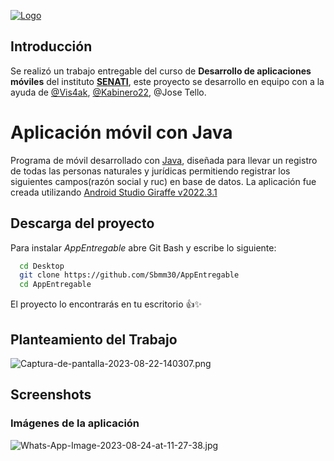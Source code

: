 [![Logo](https://i.postimg.cc/CK4n0ptW/2560px-Senati-Per-logo-svg.png)](https://www.senati.edu.pe/ "Servicio Nacional de Adiestramiento en Trabajo Industrial")
## Introducción

Se realizó un trabajo entregable del curso de  **Desarrollo de aplicaciones móviles** del instituto **[SENATI](https://www.senati.edu.pe/ 'Servicio Nacional de Adiestramiento en Trabajo Industrial')**, este proyecto se desarrollo en equipo con a la ayuda de [@Vis4ak](https://github.com/Vis4nk), [@Kabinero22](https://github.com/Kabinero22), @Jose Tello. 

# Aplicación móvil con Java

Programa de móvil desarrollado con [Java](https://www.java.com/es/), diseñada para llevar un registro de todas las personas naturales y jurídicas permitiendo registrar los siguientes campos(razón social y ruc) en base de datos. La aplicación fue creada utilizando [Android Studio Giraffe v2022.3.1](https://developer.android.com/studio)

## Descarga del proyecto

Para instalar *AppEntregable* abre Git Bash y escribe lo siguiente:

```bash
  cd Desktop
  git clone https://github.com/Sbmm30/AppEntregable
  cd AppEntregable
```
El proyecto lo encontrarás en tu escritorio 👍✨

## Planteamiento del Trabajo

![Captura-de-pantalla-2023-08-22-140307.png](https://i.postimg.cc/593SqQtH/Captura-de-pantalla-2023-08-22-140307.png)

## Screenshots

### Imágenes de la aplicación
![Whats-App-Image-2023-08-24-at-11-27-38.jpg](https://i.postimg.cc/rpLT5RGp/Whats-App-Image-2023-08-24-at-11-27-38.jpg)
